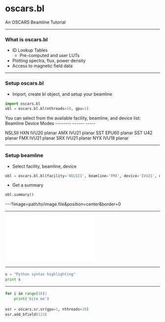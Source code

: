 # oscars.bl

An OSCARS Beamline Tutorial

---

### What is oscars.bl

- ID Lookup Tables
  - Pre-computed and user LUTs
- Plotting spectra, flux, power density
- Access to magnetic field data

---

### Setup oscars.bl
- Import, create bl object, and setup your beamline
```python
import oscars.bl
obl = oscars.bl.bl(nthreads=10, gpu=1)
```
You can select from the available facility, beamline, and device list:
    Beamline     Device           Modes
    --------     ------           -----

NSLSII
    HXN          IVU20            planar
    AMX          IVU21            planar
    SST          EPU60            planar
    SST          U42              planar
    FMX          IVU21            planar
    SRX          IVU21            planar
    NYX          IVU18            planar


---

### Setup beamline
- Select facility, beamline, device
```python
obl = oscars.bl.bl(facility='NSLSII', beamline='FMX', device='IVU21', nthreads=10, gpu=1)
```
- Get a summary
```python
obl.summary()
```

---?image=path/to/image.file&position=center&border=0

---

![Flux Explained](assets/image/Test_EPU60_400eV.pdf)

---


```python
s = "Python syntax highlighting"
print s
```


---

```python
for i in range(10):
    print('bite me')

osr = oscars.sr.sr(gpu=1, nthreads=10)
osr.add_bfield(123)
```

